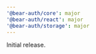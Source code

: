 ```yaml
---
'@bear-auth/core': major
'@bear-auth/react': major
'@bear-auth/storage': major
---
```


Initial release.
